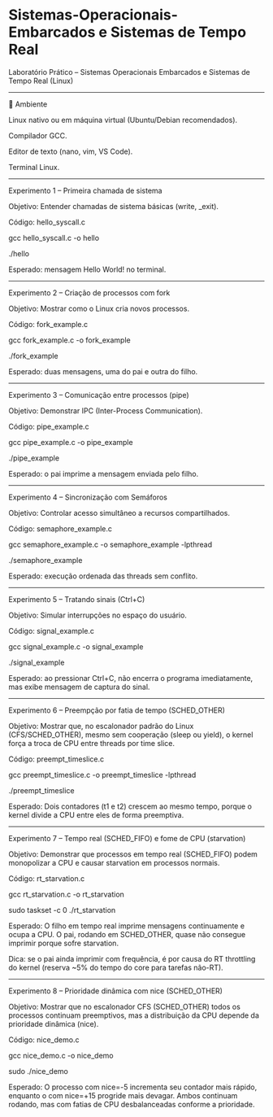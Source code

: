 # Sistemas-Operacionais-Embarcados e Sistemas de Tempo Real

Laboratório Prático – Sistemas Operacionais Embarcados e Sistemas de Tempo Real (Linux)

-----------------------------------------------------------------------------------

🔧 Ambiente

Linux nativo ou em máquina virtual (Ubuntu/Debian recomendados).

Compilador GCC.

Editor de texto (nano, vim, VS Code).

Terminal Linux.

-----------------------------------------------------------------------------------

Experimento 1 – Primeira chamada de sistema

Objetivo: Entender chamadas de sistema básicas (write, _exit).

Código: hello_syscall.c

gcc hello_syscall.c -o hello

./hello

Esperado: mensagem Hello World! no terminal.

-----------------------------------------------------------------------------------

Experimento 2 – Criação de processos com fork

Objetivo: Mostrar como o Linux cria novos processos.

Código: fork_example.c

gcc fork_example.c -o fork_example

./fork_example

Esperado: duas mensagens, uma do pai e outra do filho.

-----------------------------------------------------------------------------------

Experimento 3 – Comunicação entre processos (pipe)

Objetivo: Demonstrar IPC (Inter-Process Communication).

Código: pipe_example.c

gcc pipe_example.c -o pipe_example

./pipe_example

Esperado: o pai imprime a mensagem enviada pelo filho.


-----------------------------------------------------------------------------------


Experimento 4 – Sincronização com Semáforos

Objetivo: Controlar acesso simultâneo a recursos compartilhados.

Código: semaphore_example.c

gcc semaphore_example.c -o semaphore_example -lpthread

./semaphore_example

Esperado: execução ordenada das threads sem conflito.


-----------------------------------------------------------------------------------


Experimento 5 – Tratando sinais (Ctrl+C)

Objetivo: Simular interrupções no espaço do usuário.

Código: signal_example.c

gcc signal_example.c -o signal_example

./signal_example

Esperado: ao pressionar Ctrl+C, não encerra o programa imediatamente, mas exibe mensagem de captura do sinal.


-----------------------------------------------------------------------------------


Experimento 6 – Preempção por fatia de tempo (SCHED_OTHER)

Objetivo: Mostrar que, no escalonador padrão do Linux (CFS/SCHED_OTHER), mesmo sem cooperação (sleep ou yield), o kernel força a troca de CPU entre threads por time slice.

Código: preempt_timeslice.c

gcc preempt_timeslice.c -o preempt_timeslice -lpthread

./preempt_timeslice

Esperado: Dois contadores (t1 e t2) crescem ao mesmo tempo, porque o kernel divide a CPU entre eles de forma preemptiva.

-----------------------------------------------------------------------------------

Experimento 7 – Tempo real (SCHED_FIFO) e fome de CPU (starvation)

Objetivo: Demonstrar que processos em tempo real (SCHED_FIFO) podem monopolizar a CPU e causar starvation em processos normais.

Código: rt_starvation.c

gcc rt_starvation.c -o rt_starvation

sudo taskset -c 0 ./rt_starvation

Esperado: O filho em tempo real imprime mensagens continuamente e ocupa a CPU. O pai, rodando em SCHED_OTHER, quase não consegue imprimir porque sofre starvation.

Dica: se o pai ainda imprimir com frequência, é por causa do RT throttling do kernel (reserva ~5% do tempo do core para tarefas não-RT).

-----------------------------------------------------------------------------------

Experimento 8 – Prioridade dinâmica com nice (SCHED_OTHER)

Objetivo: Mostrar que no escalonador CFS (SCHED_OTHER) todos os processos continuam preemptivos, mas a distribuição da CPU depende da prioridade dinâmica (nice).

Código: nice_demo.c

gcc nice_demo.c -o nice_demo

sudo ./nice_demo

Esperado: O processo com nice=-5 incrementa seu contador mais rápido, enquanto o com nice=+15 progride mais devagar. Ambos continuam rodando, mas com fatias de CPU desbalanceadas conforme a prioridade.




